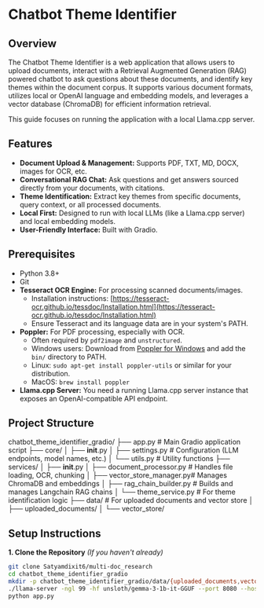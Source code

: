 # Chatbot Theme Identifier

## Overview

The Chatbot Theme Identifier is a web application that allows users to upload documents, interact with a Retrieval Augmented Generation (RAG) powered chatbot to ask questions about these documents, and identify key themes within the document corpus. It supports various document formats, utilizes local or OpenAI language and embedding models, and leverages a vector database (ChromaDB) for efficient information retrieval.

This guide focuses on running the application with a local Llama.cpp server.

## Features

* **Document Upload & Management:** Supports PDF, TXT, MD, DOCX, images for OCR, etc.
* **Conversational RAG Chat:** Ask questions and get answers sourced directly from your documents, with citations.
* **Theme Identification:** Extract key themes from specific documents, query context, or all processed documents.
* **Local First:** Designed to run with local LLMs (like a Llama.cpp server) and local embedding models.
* **User-Friendly Interface:** Built with Gradio.

## Prerequisites

* Python 3.8+
* Git
* **Tesseract OCR Engine:** For processing scanned documents/images.
    * Installation instructions: [https://tesseract-ocr.github.io/tessdoc/Installation.html](https://tesseract-ocr.github.io/tessdoc/Installation.html)
    * Ensure Tesseract and its language data are in your system's PATH.
* **Poppler:** For PDF processing, especially with OCR.
    * Often required by `pdf2image` and `unstructured`.
    * Windows users: Download from [Poppler for Windows](https://github.com/oschwartz10612/poppler-windows/releases/) and add the `bin/` directory to PATH.
    * Linux: `sudo apt-get install poppler-utils` or similar for your distribution.
    * MacOS: `brew install poppler`
* **Llama.cpp Server:** You need a running Llama.cpp server instance that exposes an OpenAI-compatible API endpoint.

## Project Structure
chatbot_theme_identifier_gradio/
├── app.py                     # Main Gradio application script
├── core/
│   ├── __init__.py
│   ├── settings.py            # Configuration (LLM endpoints, model names, etc.)
│   └── utils.py               # Utility functions
├── services/
│   ├── __init__.py
│   ├── document_processor.py  # Handles file loading, OCR, chunking
│   ├── vector_store_manager.py# Manages ChromaDB and embeddings
│   ├── rag_chain_builder.py   # Builds and manages Langchain RAG chains
│   └── theme_service.py       # For theme identification logic
├── data/                        # For uploaded documents and vector store
│   ├── uploaded_documents/
│   └── vector_store/


## Setup Instructions

**1. Clone the Repository**
   *(If you haven't already)*
   ```bash
   git clone Satyamdixit6/multi-doc_research
   cd chatbot_theme_identifier_gradio
   mkdir -p chatbot_theme_identifier_gradio/data/{uploaded_documents,vector_store}
   ./llama-server -ngl 99 -hf unsloth/gemma-3-1b-it-GGUF --port 8080 --host 0.0.0.0 --hf-token hf_OH******* 
   python app.py
